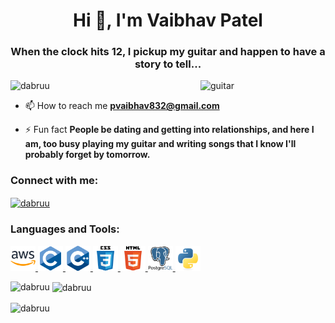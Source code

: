 <h1 align="center">Hi 👋, I'm Vaibhav Patel</h1>
<h3 align="center">When the clock hits 12, I pickup my guitar and happen to have a story to tell...</h3>
<img align="right" alt="guitar" width="200" src="https://i.pinimg.com/originals/f5/53/53/f55353399d2599fa3a00be2dcaddb42f.gif">
<p align="left"> <img src="https://komarev.com/ghpvc/?username=dabruu&label=Profile%20views&color=0e75b6&style=flat" alt="dabruu" /> </p>

- 📫 How to reach me **pvaibhav832@gmail.com**

- ⚡ Fun fact **People be dating and getting into relationships, and here I am, too busy playing my guitar and writing songs that I know I'll probably forget by tomorrow.**

<h3 align="left">Connect with me:</h3>
<p align="left">
<a href="https://www.leetcode.com/dabruu" target="blank"><img align="center" src="https://raw.githubusercontent.com/rahuldkjain/github-profile-readme-generator/master/src/images/icons/Social/leet-code.svg" alt="dabruu" height="30" width="40" /></a>
</p>

<h3 align="left">Languages and Tools:</h3>
<p align="left"> <a href="https://aws.amazon.com" target="_blank" rel="noreferrer"> <img src="https://raw.githubusercontent.com/devicons/devicon/master/icons/amazonwebservices/amazonwebservices-original-wordmark.svg" alt="aws" width="40" height="40"/> </a> <a href="https://www.cprogramming.com/" target="_blank" rel="noreferrer"> <img src="https://raw.githubusercontent.com/devicons/devicon/master/icons/c/c-original.svg" alt="c" width="40" height="40"/> </a> <a href="https://www.w3schools.com/cpp/" target="_blank" rel="noreferrer"> <img src="https://raw.githubusercontent.com/devicons/devicon/master/icons/cplusplus/cplusplus-original.svg" alt="cplusplus" width="40" height="40"/> </a> <a href="https://www.w3schools.com/css/" target="_blank" rel="noreferrer"> <img src="https://raw.githubusercontent.com/devicons/devicon/master/icons/css3/css3-original-wordmark.svg" alt="css3" width="40" height="40"/> </a> <a href="https://www.w3.org/html/" target="_blank" rel="noreferrer"> <img src="https://raw.githubusercontent.com/devicons/devicon/master/icons/html5/html5-original-wordmark.svg" alt="html5" width="40" height="40"/> </a> <a href="https://www.postgresql.org" target="_blank" rel="noreferrer"> <img src="https://raw.githubusercontent.com/devicons/devicon/master/icons/postgresql/postgresql-original-wordmark.svg" alt="postgresql" width="40" height="40"/> </a> <a href="https://www.python.org" target="_blank" rel="noreferrer"> <img src="https://raw.githubusercontent.com/devicons/devicon/master/icons/python/python-original.svg" alt="python" width="40" height="40"/> </a> </p>

<p><img align="left" src="https://github-readme-stats.vercel.app/api/top-langs?username=dabruu&show_icons=true&locale=en&layout=compact" alt="dabruu" /></p>

<p>&nbsp;<img align="center" src="https://github-readme-stats.vercel.app/api?username=dabruu&show_icons=true&locale=en" alt="dabruu" /></p>

<p><img align="center" src="https://github-readme-streak-stats.herokuapp.com/?user=dabruu&" alt="dabruu" /></p>
